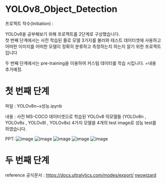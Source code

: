 # YOLOv8_Object_Detection

프로젝트 착수(Initiation) : 

YOLOv8을 공부해보기 위해 프로젝트를 2단계로 구상했습니다.\
첫 번째 단계에서는 사전 학습된 욜로 모델 3가지를 불러와 테스트 데이터셋에 사용하고 어떠한 이미지를 어떠한 모델이 정확히 분류하고 측정하는지 하는지 알기 위한 프로젝트입니다

두 번째 단계에서는 pre-training을 이용하여 커스텀 데이터를 학습 시킵니다.
      +내용 추가예정.

# 첫 번째 단계
파일 : 
YOLOv8n~x성능.ipynb

내용 :
사전 MS-COCO 데이터셋으로 학습된 YOLOv8 의모델들 (YOLOv8n , YOLOv8s , YOLOv8l , YOLOv8x) 4가지 모델을 4개의 test image로 성능 test를 하였습니다.

PPT:
![image](https://github.com/limseo12/YOLOv8_Object_Detection/assets/93918673/7fe67b83-1476-49b1-9e5c-22b4bf095d1a)
![image](https://github.com/limseo12/YOLOv8_Object_Detection/assets/93918673/ee3ad01e-fb12-43b3-a915-173e8bc4ec91)
![image](https://github.com/limseo12/YOLOv8_Object_Detection/assets/93918673/d58fe95e-cf6b-424c-bf40-c6905d171575)
![image](https://github.com/limseo12/YOLOv8_Object_Detection/assets/93918673/3c97f705-7395-4922-839f-8050cbb4ea95)
![image](https://github.com/limseo12/YOLOv8_Object_Detection/assets/93918673/d1f28ae1-ac39-4ab7-8e13-d4089d8634a5)

# 두 번째 단계


reference
공식문서 : https://docs.ultralytics.com/modes/export/
[neowizard](https://github.com/neowizard2018)
